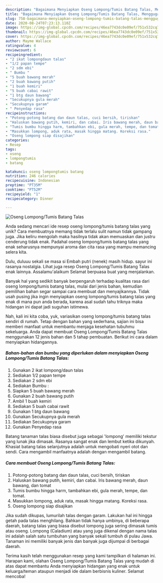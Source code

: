 ```yaml
---
description: "Bagaimana Menyiapkan Oseng Lompong/Tumis Batang Talas, Menggugah Selera"
title: "Bagaimana Menyiapkan Oseng Lompong/Tumis Batang Talas, Menggugah Selera"
slug: 758-bagaimana-menyiapkan-oseng-lompong-tumis-batang-talas-menggugah-selera
date: 2020-08-24T07:23:13.110Z
image: https://img-global.cpcdn.com/recipes/46ea7743dc0e09ef/751x532cq70/oseng-lompongtumis-batang-talas-foto-resep-utama.jpg
thumbnail: https://img-global.cpcdn.com/recipes/46ea7743dc0e09ef/751x532cq70/oseng-lompongtumis-batang-talas-foto-resep-utama.jpg
cover: https://img-global.cpcdn.com/recipes/46ea7743dc0e09ef/751x532cq70/oseng-lompongtumis-batang-talas-foto-resep-utama.jpg
author: Mayme Wallace
ratingvalue: 4
reviewcount: 6
recipeingredient:
- "2 ikat lompongdaun talas"
- "1/2 papan tempe"
- "2 sdm ebi"
- " Bumbu "
- "5 buah bawang merah"
- "2 buah bawang putih"
- "1 buah kemiri"
- "5 buah cabai rawit"
- "1 btg daun bawang"
- "Secukupnya gula merah"
- "Secukupnya garam"
- " Penyedap rasa"
recipeinstructions:
- "Potong-potong batang dan daun talas, cuci bersih, tiriskan"
- "Haluskan bawang putih, kemiri, dan cabai. Iris bawang merah, daun bawang, dan tomat"
- "Tumis bumbu hingga harm, tambahkan ebi, gula merah, tempe, dan tomat."
- "Masukkan lompong, aduk rata, masak hingga matang. Koreksi rasa."
- "Oseng lompong siap disajikan"
categories:
- Resep
tags:
- oseng
- lompongtumis
- batang

katakunci: oseng lompongtumis batang 
nutrition: 246 calories
recipecuisine: Indonesian
preptime: "PT35M"
cooktime: "PT52M"
recipeyield: "1"
recipecategory: Dinner

---
```



![Oseng Lompong/Tumis Batang Talas](https://img-global.cpcdn.com/recipes/46ea7743dc0e09ef/751x532cq70/oseng-lompongtumis-batang-talas-foto-resep-utama.jpg)

Anda sedang mencari ide resep oseng lompong/tumis batang talas yang unik? Cara membuatnya memang tidak terlalu sulit namun tidak gampang juga. Jika keliru mengolah maka hasilnya tidak akan memuaskan dan justru cenderung tidak enak. Padahal oseng lompong/tumis batang talas yang enak seharusnya mempunyai aroma dan cita rasa yang mampu memancing selera kita.

Dulu, duluuu sekali se masa si Embah putri (nenek) masih hidup. sayur ini rasanya nostalgia. Lihat juga resep Oseng Lompong/Tumis Batang Talas enak lainnya. Assalamu&#39;alaikum Selamat berpuasa buat yang menjalankan.

Banyak hal yang sedikit banyak berpengaruh terhadap kualitas rasa dari oseng lompong/tumis batang talas, mulai dari jenis bahan, kemudian pemilihan bahan segar sampai cara membuat dan menyajikannya. Tidak usah pusing jika ingin menyiapkan oseng lompong/tumis batang talas yang enak di mana pun anda berada, karena asal sudah tahu triknya maka hidangan ini dapat jadi suguhan istimewa.


Nah, kali ini kita coba, yuk, variasikan oseng lompong/tumis batang talas sendiri di rumah. Tetap dengan bahan yang sederhana, sajian ini bisa memberi manfaat untuk membantu menjaga kesehatan tubuhmu sekeluarga. Anda dapat membuat Oseng Lompong/Tumis Batang Talas menggunakan 12 jenis bahan dan 5 tahap pembuatan. Berikut ini cara dalam menyiapkan hidangannya.

<!--inarticleads1-->

##### Bahan-bahan dan bumbu yang diperlukan dalam menyiapkan Oseng Lompong/Tumis Batang Talas:

1. Gunakan 2 ikat lompong/daun talas
1. Sediakan 1/2 papan tempe
1. Sediakan 2 sdm ebi
1. Sediakan  Bumbu :
1. Siapkan 5 buah bawang merah
1. Gunakan 2 buah bawang putih
1. Ambil 1 buah kemiri
1. Sediakan 5 buah cabai rawit
1. Gunakan 1 btg daun bawang
1. Gunakan Secukupnya gula merah
1. Sediakan Secukupnya garam
1. Gunakan  Penyedap rasa


Batang tanaman talas biasa disebut juga sebagai &#39;lompong&#39; memiliki tekstur yang lunak jika dimasak. Rasanya sangat enak dan lembut ketika dikunyah. Khasiat batang talas selanjutnya adalah untuk mengobati nyeri otot dan sendi. Cara mengambil manfaatnya adalah dengan mengambil batang. 

<!--inarticleads2-->

##### Cara membuat Oseng Lompong/Tumis Batang Talas:

1. Potong-potong batang dan daun talas, cuci bersih, tiriskan
1. Haluskan bawang putih, kemiri, dan cabai. Iris bawang merah, daun bawang, dan tomat
1. Tumis bumbu hingga harm, tambahkan ebi, gula merah, tempe, dan tomat.
1. Masukkan lompong, aduk rata, masak hingga matang. Koreksi rasa.
1. Oseng lompong siap disajikan


Jika sudah dikupas, lumurilah talas dengan garam. Lakukan hal ini hingga getah pada talas menghilang. Bahkan tidak hanya umbinya, di beberapa daerah, batang talas yang biasa disebut lompong juga sering dimasak tumis atau oseng. Lompong (Caladium) atau yang juga dikenal dengan nama talas ini adalah salah satu tumbuhan yang banyak sekali tumbuh di pulau Jawa. Tanaman ini memiliki banyak jenis dan banyak juga dijumpai di berbagai daerah. 

Terima kasih telah menggunakan resep yang kami tampilkan di halaman ini. Harapan kami, olahan Oseng Lompong/Tumis Batang Talas yang mudah di atas dapat membantu Anda menyiapkan hidangan yang enak untuk keluarga/teman ataupun menjadi ide dalam berbisnis kuliner. Selamat mencoba!
